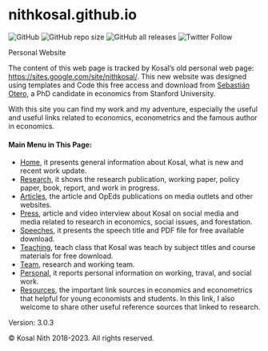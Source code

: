# nithkosal.github.io
![GitHub](https://img.shields.io/github/license/nithkosal/nithkosal.github.io?style=flat-square)
![GitHub repo size](https://img.shields.io/github/repo-size/nithkosal/nithkosal.github.io?style=flat-square)
![GitHub all releases](https://img.shields.io/github/downloads/kosalnith/kosalnith.github.io/total?logo=GitHub&style=flat-square)
![Twitter Follow](https://img.shields.io/twitter/follow/kosalnith?color=%231DA1F2&logo=Twitter&style=flat-square)

Personal Website

The content of this web page is tracked by Kosal’s old personal web page: https://sites.google.com/site/nithkosal/. This new website was designed using templates and 
Code this free access and download from [Sebastián Otero](https://github.com/sebotero/sebotero.github.io), a PhD candidate in economics from Stanford University. 

With this site you can find my work and my adventure, especially the useful and useful links related to economics, econometrics and the famous author in economics.

#### Main Menu in This Page:
- [Home](https://nithkosal.github.io), it presents general information about Kosal, what is new and recent work update. 
- [Research](https://nithkosal.github.io/research.html), it shows the research publication, working paper, policy paper, book, report, and work in progress.  
- [Articles](https://nithkosal.github.io/articles.html), the article and OpEds publications on media outlets and other websites. 
- [Press](https://nithkosal.github.io/press.html), article and video interview about Kosal on social media and media related to research in economics, social issues, and forestation. 
- [Speeches](https://nithkosal.github.io/speeches.html), it presents the speech title and PDF file for free available download. 
- [Teaching](https://nithkosal.github.io/teaching.html), teach class that Kosal was teach by subject titles and course materials for free download. 
- [Team](https://nithkosal.github.io/team.html), research and working team.
- [Personal](https://nithkosal.github.io/personal.html), it reports personal information on working, traval, and social work. 
- [Resources](https://nithkosal.github.io/resources.html), the important link sources in economics and econometrics that helpful for young economists and students. In this link, I also welcome to share other useful reference sources that linked to research.    


Version: 3.0.3

© Kosal Nith 2018-2023. All rights reserved.

